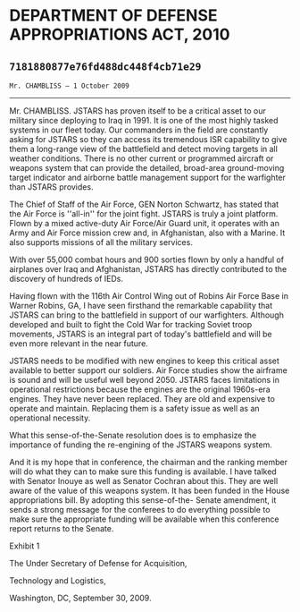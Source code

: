 # DEPARTMENT OF DEFENSE APPROPRIATIONS ACT, 2010
## `7181880877e76fd488dc448f4cb71e29`
`Mr. CHAMBLISS — 1 October 2009`

---


Mr. CHAMBLISS. JSTARS has proven itself to be a critical asset to our 
military since deploying to Iraq in 1991. It is one of the most highly 
tasked systems in our fleet today. Our commanders in the field are 
constantly asking for JSTARS so they can access its tremendous ISR 
capability to give them a long-range view of the battlefield and detect 
moving targets in all weather conditions. There is no other current or 
programmed aircraft or weapons system that can provide the detailed, 
broad-area ground-moving target indicator and airborne battle 
management support for the warfighter than JSTARS provides.

The Chief of Staff of the Air Force, GEN Norton Schwartz, has stated 
that the Air Force is ''all-in'' for the joint fight. JSTARS is truly a 
joint platform. Flown by a mixed active-duty Air Force/Air Guard unit, 
it operates with an Army and Air Force mission crew and, in 
Afghanistan, also with a Marine. It also supports missions of all the 
military services.

With over 55,000 combat hours and 900 sorties flown by only a handful 
of airplanes over Iraq and Afghanistan, JSTARS has directly contributed 
to the discovery of hundreds of IEDs.

Having flown with the 116th Air Control Wing out of Robins Air Force 
Base in Warner Robins, GA, I have seen firsthand the remarkable 
capability that JSTARS can bring to the battlefield in support of our 
warfighters. Although developed and built to fight the Cold War for 
tracking Soviet troop movements, JSTARS is an integral part of today's 
battlefield and will be even more relevant in the near future.

JSTARS needs to be modified with new engines to keep this critical 
asset available to better support our soldiers. Air Force studies show 
the airframe is sound and will be useful well beyond 2050. JSTARS faces 
limitations in operational restrictions because the engines are the 
original 1960s-era engines. They have never been replaced. They are old 
and expensive to operate and maintain. Replacing them is a safety issue 
as well as an operational necessity.

What this sense-of-the-Senate resolution does is to emphasize the 
importance of funding the re-engining of the JSTARS weapons system.

And it is my hope that in conference, the chairman and the ranking 
member will do what they can to make sure this funding is available. I 
have talked with Senator Inouye as well as Senator Cochran about this. 
They are well aware of the value of this weapons system. It has been 
funded in the House appropriations bill. By adopting this sense-of-the-
Senate amendment, it sends a strong message for the conferees to do 
everything possible to make sure the appropriate funding will be 
available when this conference report returns to the Senate.
















 Exhibit 1





 The Under Secretary of Defense for Acquisition, 





 Technology and Logistics,















 Washington, DC, September 30, 2009.


